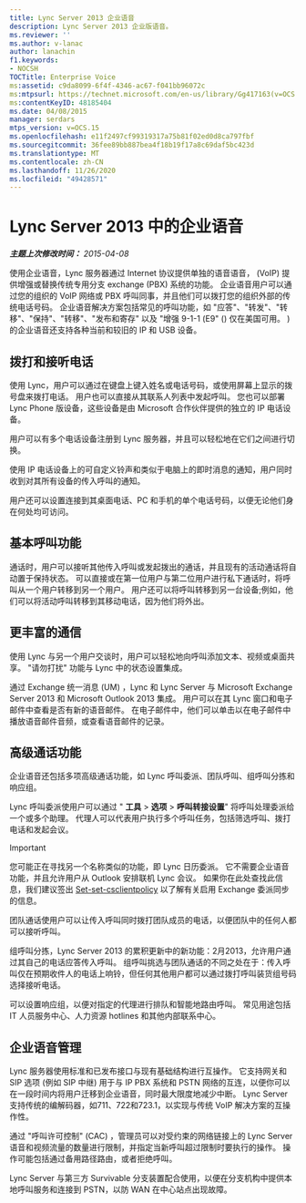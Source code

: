 ```yaml
---
title: Lync Server 2013 企业语音
description: Lync Server 2013 企业版语音。
ms.reviewer: ''
ms.author: v-lanac
author: lanachin
f1.keywords:
- NOCSH
TOCTitle: Enterprise Voice
ms:assetid: c9da8099-6f4f-4346-ac67-f041bb96072c
ms:mtpsurl: https://technet.microsoft.com/en-us/library/Gg417163(v=OCS.15)
ms:contentKeyID: 48185404
ms.date: 04/08/2015
manager: serdars
mtps_version: v=OCS.15
ms.openlocfilehash: e11f2497cf99319317a75b81f02ed0d8ca797fbf
ms.sourcegitcommit: 36fee89bb887bea4f18b19f17a8c69daf5bc423d
ms.translationtype: MT
ms.contentlocale: zh-CN
ms.lasthandoff: 11/26/2020
ms.locfileid: "49428571"
---
```

# <a name="enterprise-voice-in-lync-server-2013"></a>Lync Server 2013 中的企业语音

<div data-xmlns="http://www.w3.org/1999/xhtml">

<div class="topic" data-xmlns="http://www.w3.org/1999/xhtml" data-msxsl="urn:schemas-microsoft-com:xslt" data-cs="https://msdn.microsoft.com/">

<div data-asp="https://msdn2.microsoft.com/asp">



</div>

<div id="mainSection">

<div id="mainBody">

<span> </span>

_**主题上次修改时间：** 2015-04-08_

使用企业语音，Lync 服务器通过 Internet 协议提供单独的语音语音， (VoIP) 提供增强或替换传统专用分支 exchange (PBX) 系统的功能。 企业语音用户可以通过您的组织的 VoIP 网络或 PBX 呼叫同事，并且他们可以拨打您的组织外部的传统电话号码。 企业语音解决方案包括常见的呼叫功能，如 "应答"、"转发"、"转移"、"保持"、"转移"、"发布和寄存" 以及 "增强 9-1-1 (E9" () 仅在美国可用。 ) 的企业语音还支持各种当前和较旧的 IP 和 USB 设备。

<div>

## <a name="placing-and-receiving-calls"></a>拨打和接听电话

使用 Lync，用户可以通过在键盘上键入姓名或电话号码，或使用屏幕上显示的拨号盘来拨打电话。 用户也可以直接从其联系人列表中发起呼叫。 您也可以部署 Lync Phone 版设备，这些设备是由 Microsoft 合作伙伴提供的独立的 IP 电话设备。

用户可以有多个电话设备注册到 Lync 服务器，并且可以轻松地在它们之间进行切换。

使用 IP 电话设备上的可自定义铃声和类似于电脑上的即时消息的通知，用户同时收到对其所有设备的传入呼叫的通知。

用户还可以设置连接到其桌面电话、PC 和手机的单个电话号码，以便无论他们身在何处均可访问。

</div>

<div>

## <a name="basic-call-features"></a>基本呼叫功能

通话时，用户可以接听其他传入呼叫或发起拨出的通话，并且现有的活动通话将自动置于保持状态。 可以直接或在第一位用户与第二位用户进行私下通话时，将呼叫从一个用户转移到另一个用户。 用户还可以将呼叫转移到另一台设备;例如，他们可以将活动呼叫转移到其移动电话，因为他们将外出。

</div>

<div>

## <a name="richer-communications"></a>更丰富的通信

使用 Lync 与另一个用户交谈时，用户可以轻松地向呼叫添加文本、视频或桌面共享。 "请勿打扰" 功能与 Lync 中的状态设置集成。

通过 Exchange 统一消息 (UM) ，Lync 和 Lync Server 与 Microsoft Exchange Server 2013 和 Microsoft Outlook 2013 集成。 用户可以在其 Lync 窗口和电子邮件中查看是否有新的语音邮件。 在电子邮件中，他们可以单击以在电子邮件中播放语音邮件音频，或查看语音邮件的记录。

</div>

<div>

## <a name="advanced-calling-features"></a>高级通话功能

企业语音还包括多项高级通话功能，如 Lync 呼叫委派、团队呼叫、组呼叫分拣和响应组。

Lync 呼叫委派使用户可以通过 " **工具** \> **选项** \> **呼叫转接设置**" 将呼叫处理委派给一个或多个助理。 代理人可以代表用户执行多个呼叫任务，包括筛选呼叫、拨打电话和发起会议。

<div>


> [!IMPORTANT]  
> 您可能正在寻找另一个名称类似的功能，即 Lync 日历委派。 它不需要企业语音功能，并且允许用户从 Outlook 安排联机 Lync 会议。 如果你在此处查找此信息，我们建议签出 <A href="https://docs.microsoft.com/powershell/module/skype/Set-CsClientPolicy">Set-set-csclientpolicy</A> 以了解有关启用 Exchange 委派同步的信息。



</div>

团队通话使用户可以让传入呼叫同时拨打团队成员的电话，以便团队中的任何人都可以接听呼叫。

组呼叫分拣，Lync Server 2013 的累积更新中的新功能：2月2013，允许用户通过其自己的电话应答传入呼叫。 组呼叫挑选与团队通话的不同之处在于：传入呼叫仅在预期收件人的电话上响铃，但任何其他用户都可以通过拨打呼叫装货组号码选择接听电话。

可以设置响应组，以便对指定的代理进行排队和智能地路由呼叫。 常见用途包括 IT 人员服务中心、人力资源 hotlines 和其他内部联系中心。

</div>

<div>

## <a name="enterprise-voice-administration"></a>企业语音管理

Lync 服务器使用标准和已发布接口与现有基础结构进行互操作。 它支持网关和 SIP 选项 (例如 SIP 中继) 用于与 IP PBX 系统和 PSTN 网络的互连，以便你可以在一段时间内将用户迁移到企业语音，同时最大限度地减少中断。 Lync Server 支持传统的编解码器，如711、722和723.1，以实现与传统 VoIP 解决方案的互操作性。

通过 "呼叫许可控制" (CAC) ，管理员可以对受约束的网络链接上的 Lync Server 语音和视频流量的数量进行限制，并指定当新呼叫超过限制时要执行的操作。 操作可能包括通过备用路径路由，或者拒绝呼叫。

Lync Server 与第三方 Survivable 分支装置配合使用，以便在分支机构中提供本地呼叫服务和连接到 PSTN，以防 WAN 在中心站点出现故障。

</div>

</div>

<span> </span>

</div>

</div>

</div>

